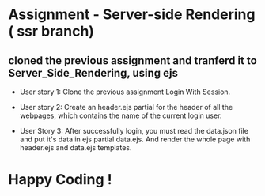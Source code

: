 
# Assignment - Server-side Rendering ( ssr branch)
## cloned the previous assignment and tranferd it to Server_Side_Rendering, using ejs 

* User story 1: Clone the previous assignment Login With Session.

* User story 2: Create an header.ejs partial for the header of all the webpages, which contains the name of the current login user.

* User Story 3: After successfully login, you must read the data.json file and put it's data in ejs partial data.ejs. And render the whole page with header.ejs and data.ejs templates.

# Happy Coding !